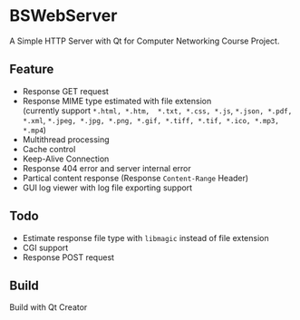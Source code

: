 # BSWebServer
A Simple HTTP Server with Qt for Computer Networking Course Project.

## Feature
- Response GET request
- Response MIME type estimated with file extension <br/>(currently support `*.html, *.htm,  *.txt, *.css, *.js`, `*.json, *.pdf, *.xml`, `*.jpeg, *.jpg, *.png, *.gif, *.tiff, *.tif, *.ico, *.mp3, *.mp4`)
- Multithread processing
- Cache control
- Keep-Alive Connection
- Response 404 error and server internal error
- Partical content response (Response `Content-Range` Header)
- GUI log viewer with log file exporting support

## Todo
- Estimate response file type with `libmagic` instead of file extension
- CGI support
- Response POST request

## Build
Build with Qt Creator
